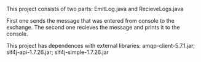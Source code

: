 This project consists of two parts: EmitLog.java and RecieveLogs.java

First one sends the message that was entered from console to the exchange.
The second one recieves the message and prints it to the console.

This project has dependences with external libraries: amqp-client-5.7.1.jar; slf4j-api-1.7.26.jar; slf4j-simple-1.7.26.jar
